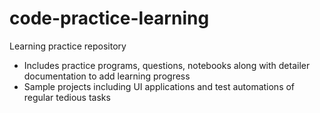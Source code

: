 # code-practice-learning
Learning practice repository

- Includes practice programs, questions, notebooks along with detailer documentation to add learning progress
- Sample projects including UI applications and test automations of regular tedious tasks
